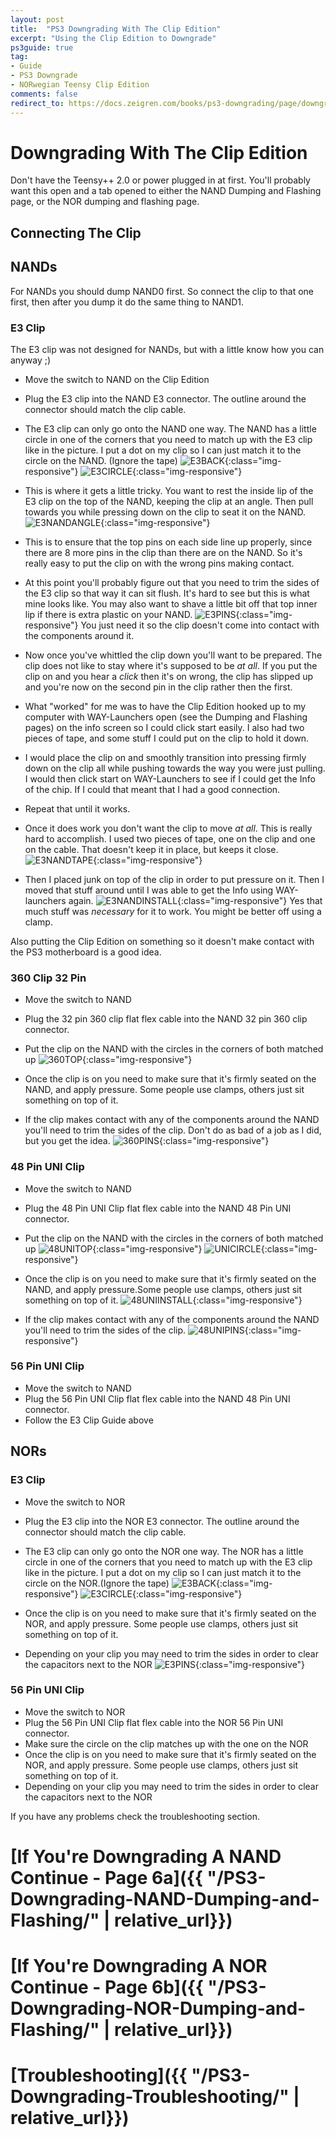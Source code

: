 ```yaml
---
layout: post
title:  "PS3 Downgrading With The Clip Edition"
excerpt: "Using the Clip Edition to Downgrade"
ps3guide: true
tag:
- Guide
- PS3 Downgrade
- NORwegian Teensy Clip Edition
comments: false
redirect_to: https://docs.zeigren.com/books/ps3-downgrading/page/downgrading-with-the-clip-edition
---
```

# Downgrading With The Clip Edition

Don't have the Teensy++ 2.0 or power plugged in at first.
You'll probably want this open and a tab opened to either the NAND Dumping and Flashing page, or the NOR dumping and flashing page.

## Connecting The Clip

## NANDs

For NANDs you should dump NAND0 first. So connect the clip to that one first, then after you dump it do the same thing to NAND1.

### E3 Clip

The E3 clip was not designed for NANDs, but with a little know how you can anyway ;)

* Move the switch to NAND on the Clip Edition
* Plug the E3 clip into the NAND E3 connector. The outline around the connector should match the clip cable.
* The E3 clip can only go onto the NAND one way. The NAND has a little circle in one of the corners that you need to match up with the E3 clip like in the picture. I put a dot on my clip so I can just match it to the circle on the NAND. (Ignore the tape)
![E3BACK](/assets/img/E3BACK.jpg){:class="img-responsive"}
![E3CIRCLE](/assets/img/E3CIRCLE.jpg){:class="img-responsive"}

* This is where it gets a little tricky. You want to rest the inside lip of the E3 clip on the top of the NAND, keeping the clip at an angle. Then pull towards you while pressing down on the clip to seat it on the NAND.
![E3NANDANGLE](/assets/img/E3NANDANGLE.jpg){:class="img-responsive"}

* This is to ensure that the top pins on each side line up properly, since there are 8 more pins in the clip than there are on the NAND. So it's really easy to put the clip on with the wrong pins making contact.

* At this point you'll probably figure out that you need to trim the sides of the E3 clip so that way it can sit flush. It's hard to see but this is what mine looks like. You may also want to shave a little bit off that top inner lip if there is extra plastic on your NAND.
![E3PINS](/assets/img/E3PINS.jpg){:class="img-responsive"}
You just need it so the clip doesn't come into contact with the components around it.

* Now once you've whittled the clip down you'll want to be prepared. The clip does not like to stay where it's supposed to be *at all*. If you put the clip on and you hear a *click* then it's on wrong, the clip has slipped up and you're now on the second pin in the clip rather then the first.

* What "worked" for me was to have the Clip Edition hooked up to my computer with WAY-Launchers open (see the Dumping and Flashing pages) on the info screen so I could click start easily. I also had two pieces of tape, and some stuff I could put on the clip to hold it down.

* I would place the clip on and smoothly transition into pressing firmly down on the clip all while pushing towards the way you were just pulling. I would then click start on WAY-Launchers to see if I could get the Info of the chip. If I could that meant that I had a good connection.

* Repeat that until it works.

* Once it does work you don't want the clip to move *at all*. This is really hard to accomplish. I used two pieces of tape, one on the clip and one on the cable. That doesn't keep it in place, but keeps it close.
![E3NANDTAPE](/assets/img/E3NANDTAPE.jpg){:class="img-responsive"}

* Then I placed junk on top of the clip in order to put pressure on it. Then I moved that stuff around until I was able to get the Info using WAY-launchers again.
![E3NANDINSTALL](/assets/img/E3NANDINSTALL.jpg){:class="img-responsive"}
Yes that much stuff was *necessary* for it to work. You might be better off using a clamp.

Also putting the Clip Edition on something so it doesn't make contact with the PS3 motherboard is a good idea.

### 360 Clip 32 Pin

* Move the switch to NAND

* Plug the 32 pin 360 clip flat flex cable into the NAND 32 pin 360 clip connector.

* Put the clip on the NAND with the circles in the corners of both matched up
![360TOP](/assets/img/360TOP.jpg){:class="img-responsive"}

* Once the clip is on you need to make sure that it's firmly seated on the NAND, and apply pressure. Some people use clamps, others just sit something on top of it.

* If the clip makes contact with any of the components around the NAND you'll need to trim the sides of the clip. Don't do as bad of a job as I did, but you get the idea.
![360PINS](/assets/img/360PINS.jpg){:class="img-responsive"}

### 48 Pin UNI Clip

* Move the switch to NAND

* Plug the 48 Pin UNI Clip flat flex cable into the NAND 48 Pin UNI connector.

* Put the clip on the NAND with the circles in the corners of both matched up
![48UNITOP](/assets/img/48UNITOP.jpg){:class="img-responsive"}
![UNICIRCLE](/assets/img/UNICIRCLE.jpg){:class="img-responsive"}

* Once the clip is on you need to make sure that it's firmly seated on the NAND, and apply pressure.Some people use clamps, others just sit something on top of it.
![48UNIINSTALL](/assets/img/48UNIINSTALL.jpg){:class="img-responsive"}

* If the clip makes contact with any of the components around the NAND you'll need to trim the sides of the clip.
![48UNIPINS](/assets/img/48UNIPINS.jpg){:class="img-responsive"}

### 56 Pin UNI Clip

* Move the switch to NAND
* Plug the 56 Pin UNI Clip flat flex cable into the NAND 48 Pin UNI connector.
* Follow the E3 Clip Guide above

## NORs
### E3 Clip

* Move the switch to NOR

* Plug the E3 clip into the NOR E3 connector. The outline around the connector should match the clip cable.

* The E3 clip can only go onto the NOR one way. The NOR has a little circle in one of the corners that you need to match up with the E3 clip like in the picture. I put a dot on my clip so I can just match it to the circle on the NOR.(Ignore the tape)
![E3BACK](/assets/img/E3BACK.jpg){:class="img-responsive"}
![E3CIRCLE](/assets/img/E3CIRCLE.jpg){:class="img-responsive"}

* Once the clip is on you need to make sure that it's firmly seated on the NOR, and apply pressure. Some people use clamps, others just sit something on top of it.

* Depending on your clip you may need to trim the sides in order to clear the capacitors next to the NOR
![E3PINS](/assets/img/E3PINS.jpg){:class="img-responsive"}

### 56 Pin UNI Clip

* Move the switch to NOR
* Plug the 56 Pin UNI Clip flat flex cable into the NOR 56 Pin UNI connector.
* Make sure the circle on the clip matches up with the one on the NOR
* Once the clip is on you need to make sure that it's firmly seated on the NOR, and apply pressure. Some people use clamps, others just sit something on top of it.
* Depending on your clip you may need to trim the sides in order to clear the capacitors next to the NOR

If you have any problems check the troubleshooting section.

# [If You're Downgrading A NAND Continue - Page 6a]({{ "/PS3-Downgrading-NAND-Dumping-and-Flashing/" | relative_url}})
# [If You're Downgrading A NOR Continue - Page 6b]({{ "/PS3-Downgrading-NOR-Dumping-and-Flashing/" | relative_url}})
# [Troubleshooting]({{ "/PS3-Downgrading-Troubleshooting/" | relative_url}})
